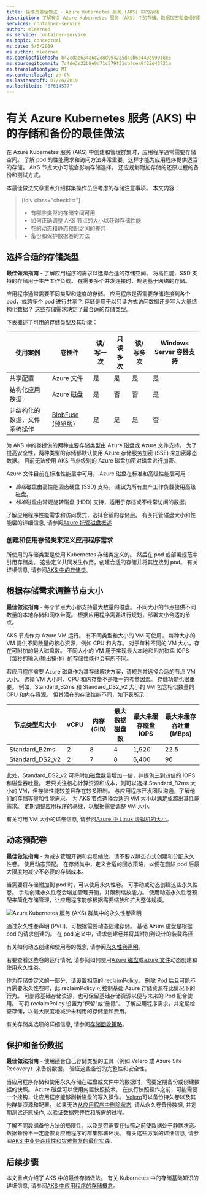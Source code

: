 ```yaml
---
title: 操作员最佳做法 - Azure Kubernetes 服务 (AKS) 中的存储
description: 了解有关 Azure Kubernetes 服务 (AKS) 中的存储、数据加密和备份的群集操作员最佳做法
services: container-service
author: mlearned
ms.service: container-service
ms.topic: conceptual
ms.date: 5/6/2019
ms.author: mlearned
ms.openlocfilehash: b42cdae634a6c2d8d994225d4cb6b440a99918e5
ms.sourcegitcommit: 7c4de3e22b8e9d71c579f31cbfcea9f22d43721a
ms.translationtype: MT
ms.contentlocale: zh-CN
ms.lasthandoff: 07/26/2019
ms.locfileid: "67614577"
---
```

# <a name="best-practices-for-storage-and-backups-in-azure-kubernetes-service-aks"></a>有关 Azure Kubernetes 服务 (AKS) 中的存储和备份的最佳做法

在 Azure Kubernetes 服务 (AKS) 中创建和管理群集时，应用程序通常需要存储空间。 了解 pod 的性能需求和访问方法非常重要，这样才能为应用程序提供适当的存储。 AKS 节点大小可能会影响存储选择。 还应规划附加存储的还原过程的备份和测试方式。

本最佳做法文章重点介绍群集操作员应考虑的存储注意事项。 本文内容：

> [!div class="checklist"]
> * 有哪些类型的存储空间可用
> * 如何正确调整 AKS 节点的大小以获得存储性能
> * 卷的动态和静态预配之间的差异
> * 备份和保护数据卷的方法

## <a name="choose-the-appropriate-storage-type"></a>选择合适的存储类型

**最佳做法指南** - 了解应用程序的需求以选择合适的存储空间。 将高性能、SSD 支持的存储用于生产工作负载。 在需要多个并发连接时，规划基于网络的存储。

应用程序通常需要不同类型和速度的存储。 应用程序是否需要存储连接到各个 pod，或跨多个 pod 进行共享？ 存储是用于以只读方式访问数据还是写入大量结构化数据？ 这些存储需求决定了最合适的存储类型。

下表概述了可用的存储类型及其功能：

| 使用案例 | 卷插件 | 读/写一次 | 只读多次 | 读/写多次 | Windows Server 容器支持 |
|----------|---------------|-----------------|----------------|-----------------|--------------------|
| 共享配置       | Azure 文件   | 是 | 是 | 是 | 是 |
| 结构化应用数据        | Azure 磁盘   | 是 | 否  | 否  | 是 |
| 非结构化的数据，文件系统操作 | [BlobFuse (预览版)][blobfuse] | 是 | 是 | 是 | 否 |

为 AKS 中的卷提供的两种主要存储类型由 Azure 磁盘或 Azure 文件支持。 为了提高安全性，两种类型的存储都默认使用 Azure 存储服务加密 (SSE) 来加密静态数据。 目前无法使用 AKS 节点级别的 Azure 磁盘加密对磁盘进行加密。

Azure 文件目前在标准性能层中可用。 Azure 磁盘在标准和高级性能层可用：

- *高级*磁盘由高性能固态硬盘 (SSD) 支持。 建议为所有生产工作负载使用高级磁盘。
- *标准*磁盘由常规旋转磁盘 (HDD) 支持，适用于存档或不经常访问的数据。

了解应用程序性能需求和访问模式，选择合适的存储层。 有关托管磁盘大小和性能层的详细信息, 请参阅[Azure 托管磁盘概述][managed-disks]

### <a name="create-and-use-storage-classes-to-define-application-needs"></a>创建和使用存储类来定义应用程序需求

所使用的存储类型是使用 Kubernetes 存储类定义的。 然后在 pod 或部署规范中引用存储类。 这些定义共同发生作用，创建合适的存储并将其连接到 pod。 有关详细信息, 请参阅[AKS 中的存储类][aks-concepts-storage-classes]。

## <a name="size-the-nodes-for-storage-needs"></a>根据存储需求调整节点大小

**最佳做法指南** - 每个节点大小都支持最大数量的磁盘。 不同大小的节点提供不同数量的本地存储和网络带宽。 根据应用程序需要进行规划，部署大小合适的节点。

AKS 节点作为 Azure VM 运行。 有不同类型和大小的 VM 可使用。 每种大小的 VM 提供不同数量的核心资源，例如 CPU 和内存。 对于每种不同的 VM 大小，存在可附加的最大磁盘数。 不同大小的 VM 用于实现最大本地和附加磁盘 IOPS（每秒的输入/输出操作）的存储性能也会有所不同。

若应用程序需要 Azure 磁盘作为其存储解决方案，请规划并选择合适的节点 VM 大小。 选择 VM 大小时，CPU 和内存量不是唯一的考量因素。 存储功能也很重要。 例如，Standard_B2ms 和 Standard_DS2_v2 大小的 VM 包含相似数量的 CPU 和内存资源。 但其潜在的存储性能不同，如下表所示：

| 节点类型和大小 | vCPU | 内存 (GiB) | 最大数据磁盘数 | 最大未缓存磁盘 IOPS | 最大未缓存吞吐量 (MBps) |
|--------------------|------|--------------|----------------|------------------------|--------------------------------|
| Standard_B2ms      | 2    | 8            | 4              | 1,920                  | 22.5                           |
| Standard_DS2_v2    | 2    | 7            | 8              | 6,400                  | 96                             |

此处，Standard_DS2_v2 可将附加磁盘数量增加一倍，并提供三到四倍的 IOPS 和磁盘吞吐量。 若只关注核心计算资源和成本，则可以选择 Standard_B2ms 大小的 VM，但存储性能较差且存在较多限制。 与应用程序开发团队沟通，了解他们的存储容量和性能需求。 为 AKS 节点选择合适的 VM 大小以满足或超出其性能需求。 定期调整应用程序的基线，以根据需要调整 VM 大小。

有关可用 VM 大小的详细信息, 请参阅[Azure 中 Linux 虚拟机的大小][vm-sizes]。

## <a name="dynamically-provision-volumes"></a>动态预配卷

**最佳做法指南** - 为减少管理开销和实现缩放，请不要以静态方式创建和分配永久性卷。 使用动态预配。 在存储类中，定义合适的回收策略，以便在删除 pod 后最大限度地减少不必要的存储成本。

当需要将存储附加到 pod 时，可以使用永久性卷。 可手动或动态创建这些永久性卷。 手动创建永久性卷会增加管理开销，并限制缩放能力。 使用动态永久性卷预配来简化存储管理，让应用程序能够根据需要缩放和扩大整体规模。

![Azure Kubernetes 服务 (AKS) 群集中的永久性卷声明](media/concepts-storage/persistent-volume-claims.png)

通过永久性卷声明 (PVC)，可根据需要动态创建存储。 基础 Azure 磁盘是根据 pod 的请求创建的。 在 pod 定义中，请求创建卷并将其附加到设计的装载路径

有关如何动态创建和使用卷的概念, 请参阅[永久性卷声明][aks-concepts-storage-pvcs]。

若要查看这些卷的运行情况, 请参阅如何使用[Azure 磁盘][dynamic-disks]或[azure 文件][dynamic-files]动态创建和使用永久性卷。

作为存储类定义的一部分，请设置相应的 reclaimPolicy。 删除 Pod 后且可能不再需要永久性卷时，此 reclaimPolicy 可控制基础 Azure 存储资源在此情况下的行为。 可删除基础存储资源，也可保留基础存储资源以便与未来的 Pod 配合使用。 可将 reclaimPolicy 设置为“保留”或“删除”。 了解应用程序需求，并定期检查存储，以最大限度地减少未利用的存储量和费用。

有关存储类选项的详细信息, 请参阅[存储回收策略][reclaim-policy]。

## <a name="secure-and-back-up-your-data"></a>保护和备份数据

**最佳做法指南** - 使用适合自己存储类型的工具（例如 Velero 或 Azure Site Recovery）来备份数据。 验证这些备份的完整性和安全性。

当应用程序存储和使用永久存储在磁盘或文件中的数据时，需要定期备份或创建数据的快照。 Azure 磁盘可以使用内置快照技术。 在执行快照操作之前，可能需要一个挂钩，让应用程序能够刷新磁盘的写入操作。 [Velero][velero]可以备份持久卷以及其他群集资源和配置。 如果无法[从应用程序中删除状态][remove-state], 请从永久卷备份数据, 并定期测试还原操作, 以验证数据完整性和所需的过程。

了解不同数据备份方法的局限性，以及是否需要在快照之前使数据处于静默状态。 数据备份不一定能恢复应用程序的群集部署环境。 有关这些方案的详细信息, 请参阅[AKS 中业务连续性和灾难恢复的最佳实践][best-practices-multi-region]。

## <a name="next-steps"></a>后续步骤

本文重点介绍了 AKS 中的最佳存储做法。 有关 Kubernetes 中的存储基础知识的详细信息, 请参阅[AKS 中应用程序的存储概念][aks-concepts-storage]。

<!-- LINKS - External -->
[velero]: https://github.com/heptio/velero
[blobfuse]: https://github.com/Azure/azure-storage-fuse

<!-- LINKS - Internal -->
[aks-concepts-storage]: concepts-storage.md
[vm-sizes]: ../virtual-machines/linux/sizes.md
[dynamic-disks]: azure-disks-dynamic-pv.md
[dynamic-files]: azure-files-dynamic-pv.md
[reclaim-policy]: concepts-storage.md#storage-classes
[aks-concepts-storage-pvcs]: concepts-storage.md#persistent-volume-claims
[aks-concepts-storage-classes]: concepts-storage.md#storage-classes
[managed-disks]: ../virtual-machines/linux/managed-disks-overview.md
[best-practices-multi-region]: operator-best-practices-multi-region.md
[remove-state]: operator-best-practices-multi-region.md#remove-service-state-from-inside-containers
